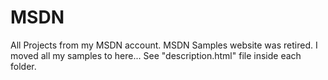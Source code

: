 # MSDN
All Projects from my MSDN account.
MSDN Samples website was retired.
I moved all my samples to here...
See "description.html" file inside each folder.
